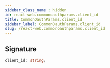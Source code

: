 ```yaml
---
sidebar_class_name : hidden
id: react-web.commonoauthparams.client_id
title: CommonOauthParams.client_id
sidebar_label: CommonOauthParams.client_id
slug: /react-web.commonoauthparams.client_id
---
```






## Signature

```typescript
client_id: string;
```
